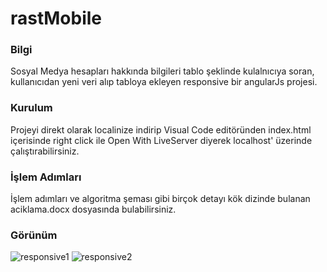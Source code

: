 # rastMobile
### Bilgi
Sosyal Medya hesapları hakkında bilgileri tablo şeklinde kulalnıcıya soran, kullanıcıdan yeni veri alıp tabloya ekleyen responsive bir angularJs projesi.
### Kurulum
Projeyi direkt olarak localinize indirip Visual Code editöründen index.html içerisinde right click ile Open With LiveServer diyerek localhost' üzerinde çalıştırabilirsiniz.
### İşlem Adımları
İşlem adımları ve algoritma şeması gibi birçok detayı kök dizinde bulanan aciklama.docx dosyasında bulabilirsiniz.
### Görünüm
![responsive1](https://github.com/berkaymbaskaya/rastMobile/assets/110475301/2e192cd6-71c0-46bc-829f-953a43d2eedc)
![responsive2](https://github.com/berkaymbaskaya/rastMobile/assets/110475301/eac018c9-9b72-4813-9c9d-052cd07c4653)
